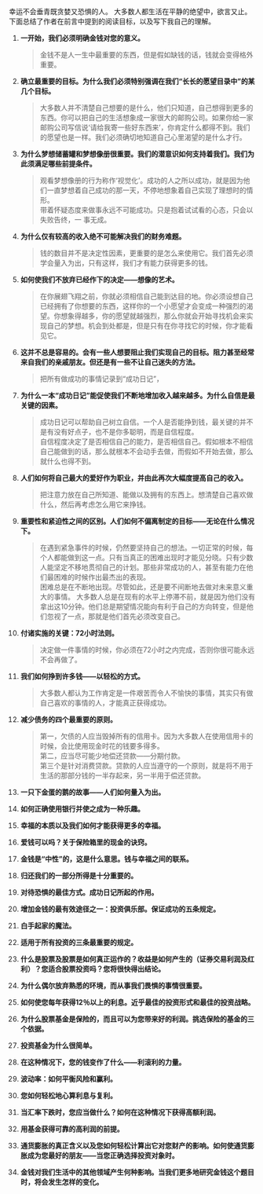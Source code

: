 幸运不会垂青既贪婪又恐惧的人。
大多数人都生活在平静的绝望中，欲言又止。    
下面总结了作者在前言中提到的阅读目标，以及写下我自己的理解。
   
1. **一开始，我们必须明确金钱对您的意义。**

	> 金钱不是人一生中最重要的东西，但是假如缺钱的话，钱就会变得格外重要。

2. **确立最重要的目标。为什么我们必须特别强调在我们“长长的愿望目录中”的某几个目标。**  		

	> 大多数人并不清楚自己想要的是什么，他们只知道，自己想得到更多的东西。你可以把自己的生活想象成一家很大的邮购公司。如果你给一家邮购公司写信说‘请给我寄一些好东西来’，你肯定什么都得不到。我们的愿望也是一样。我们必须确切地知道自己心里渴望的是什么才行。  	
3. **为什么梦想储蓄罐和梦想像册很重要。我们的潜意识如何支持着我们。我们为此须满足哪些前提条件。**  

	> 观看梦想像册的行为称作‘视觉化’。成功的人之所以成功，就是因为他们一直梦想着自己成功的那一天，不停地想象着自己实现了理想时的情形。  
	带着怀疑态度来做事永远不可能成功。只是抱着试试看的心态，只会以失败告终，一	事无成。

4. **为什么仅有较高的收入绝不可能解决我们的财务难题。**  
	> 钱的数目并不是决定性因素，更重要的是怎么来使用它。我们首先必须学会量入为出，只有这样，我们才有能力获得更多的钱。
5. **如何使我们不放弃已经作下的决定——想像的艺术。**  
	> 在你展翅飞翔之前，你就必须相信自己能到达目的地。你必须设想自己已经拥有了你想要的东西，这样你的一个小愿望才会变成一种强烈的渴望。你想象得越多，你的愿望就越强烈，那么你就会开始寻找机会来实现自己的梦想。机会到处都是，但是只有在你寻找它的时候，你才能看见它。
6. **这并不总是容易的。会有一些人想要阻止我们实现自己的目标。阻力甚至经常来自我们的亲戚朋友。但还是有一些不让自己迷失的方法。**  
	> 把所有做成功的事情记录到“成功日记”，
7. **为什么一本“成功日记”能促使我们不断地增加收入越来越多。为什么自信是最关键的因素。**  
	> 成功日记可以帮助自己树立自信。一个人是否能挣到钱，最关键的并不是有没有好点子，也不是你多聪明，而是自信程度。  
	自信程度决定了是否相信自己的能力，是否相信自己。假如根本不相信自己能做到的话，那么就根本不会动手去做，而假如不开始去做，那么就什么也得不到。
8. **人们如何将自己最大的爱好作为职业，并由此再次大幅度提高自己的收入。** 
	>  把注意力放在自己所知道、能做以及拥有的东西上。想清楚自己喜欢做什么，然后再考虑怎么用它来挣钱。
9. **重要性和紧迫性之间的区别。人们如何不偏离制定的目标——无论在什么情况下。**
	> 在遇到紧急事件的时候，仍然要坚持自己的想法。一切正常的时候，每个人都能做到这一点。只有当真正的困难出现时才能见分晓。只有少数人能坚定不移地贯彻自己的计划。那些非常成功的人，甚至有能力在他们最困难的时候作出最杰出的表现。    
	困难总是在不断地出现。尽管如此，还是要不间断地去做对未来意义重大的事情。	大多数人总是在现有的水平上停滞不前，就是因为他们没有拿出这10分钟。他们总是期望情况能向有利于自己的方向转变，但是他们忽视了一点，那就是他们首先必须改变自己。
10. **付诸实施的关键：72小时法则。**  
	> 决定做一件事情的时候，你必须在72小时之内完成，否则你很可能永远不会再做了。
11. **我们如何挣到许多钱——以轻松的方式。**   
	> 大多数人都认为工作肯定是一件艰苦而令人不愉快的事情，其实只有做自己喜欢的事情的人，才能真正获得成功。
12. **减少债务的四个最重要的原则。**  
	> 第一，欠债的人应当毁掉所有的信用卡。因为大多数人在使用信用卡的时候，会比使用现金时花的钱要多得多。  
	第二，应当尽可能少地偿还贷款——分期付款。  
	第三个是针对消费贷款。贷款的人应当遵守的一个原则，就是将不用于生活的那部分钱的一半存起来，另一半用于偿还贷款。
13. **一只下金蛋的鹅的故事——人们如何量入为出。**  
14. **如何正确使用银行并使之成为一种乐趣。**  
15. **幸福的本质以及我们如何才能获得更多的幸福。**  
16. **爱钱可以吗？关于保险箱里的现金的诀窍。**  
17. **金钱是“中性”的，这是什么意思。钱与幸福之间的联系。**  
18. **归还我们的一部分所得是十分重要的。**  
19. **对待恐惧的最佳方式。成功日记所起的作用。**  
20. **增加金钱的最有效途径之一：投资俱乐部。保证成功的五条规定。**  
21. **白手起家的魔法。**  
22. **适用于所有投资的三条最重要的规定。**  
23. **什么是股票及股票是如何真正运作的？收益是如何产生的（证券交易利润及红利）？您适合股票投资吗？您将很快得出结论。**  
24. **为什么偶尔放弃熟悉的环境，而从事我们畏惧的事情很重要。**  
25. **如何使您每年获得12％以上的利息。近乎最佳的投资形式和最佳的投资战略。**  
26. **为什么股票基金是保险的，而且可以为您带来好的利润。挑选保险的基金的三个依据。**  
27. **投资基金为什么很简单。**  
28. **在这种情况下，您的钱变作了什么——利滚利的力量。**  
29. **波动率：如何平衡风险和赢利。**  
30. **您如何轻松地心算利息与复利。**  
31. **当汇率下跌时，您应当做什么？如何在这种情况下获得高额利润。**  
32. **用基金获得可靠的高利润的前提。**  
33. **通货膨胀的真正含义以及您如何轻松计算出它对您财产的影响。如何使通货膨胀成为您最好的朋友——当您正确选择投资对象时。**  
34. **金钱对我们生活中的其他领域产生何种影响。当我们更多地研究金钱这个题目时，将会发生怎样的变化。**  